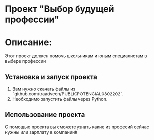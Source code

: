 # Проект "Выбор будущей профессии"

# Описание:
Этот проект должен помочь школьникам и юным специалистам в выбере профессии


## Установка и запуск проекта
1. Вам нужно скачать файлы из "github.com/traadveen/PUBLICPOTENCIAL0302202".
2. Необходимо запустить файлы через Python. 

## Использование проекта
С помощью проекта вы сможете узнать какие из професий сейчас нужны или зарплату в компании#